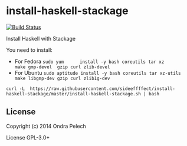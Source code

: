 install-haskell-stackage
========================

[![Build Status](https://travis-ci.org/sideeffffect/install-haskell-stackage.svg?branch=master)](https://travis-ci.org/sideeffffect/install-haskell-stackage)

Install Haskell with Stackage

You need to install:

 * For Fedora `sudo yum      install -y bash coreutils tar xz       make gmp-devel  gzip curl zlib-devel`
 * For Ubuntu `sudo aptitude install -y bash coreutils tar xz-utils make libgmp-dev gzip curl zlib1g-dev`

```
curl -L  https://raw.githubusercontent.com/sideeffffect/install-haskell-stackage/master/install-haskell-stackage.sh | bash
```

License
------------
Copyright (c) 2014 Ondra Pelech

License GPL-3.0+

